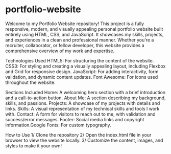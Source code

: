 # portfolio-website
Welcome to my Portfolio Website repository! This project is a fully responsive, modern, and visually appealing personal portfolio website built entirely using HTML, CSS, and JavaScript. It showcases my skills, projects, and experiences in a clean and professional manner. Whether you're a recruiter, collaborator, or fellow developer, this website provides a comprehensive overview of my work and expertise.

Technologies Used
HTML5: For structuring the content of the website.
CSS3: For styling and creating a visually appealing layout, including Flexbox and Grid for responsive design.
JavaScript: For adding interactivity, form validation, and dynamic content updates.
Font Awesome: For icons used throughout the website.

Sections Included
Home: A welcoming hero section with a brief introduction and a call-to-action button.
About Me: A section describing my background, skills, and passions.
Projects: A showcase of my projects with details and links.
Skills: A visual representation of my technical skills and tools I work with.
Contact: A form for visitors to reach out to me, with validation and success/error messages.
Footer: Social media links and copyright information.Google Fonts: For custom typography.

How to Use
1/ Clone the repository
2/ Open the index.html file in your browser to view the website locally.
3/ Customize the content, images, and styles to make it your own!
